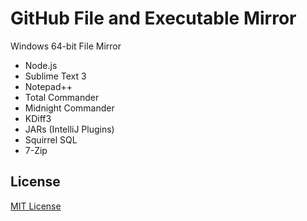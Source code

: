 # GitHub File and Executable Mirror

Windows 64-bit File Mirror

* Node.js
* Sublime Text 3
* Notepad++
* Total Commander
* Midnight Commander
* KDiff3
* JARs (IntelliJ Plugins)
* Squirrel SQL
* 7-Zip

## License

[MIT License](http://en.wikipedia.org/wiki/MIT_License)
